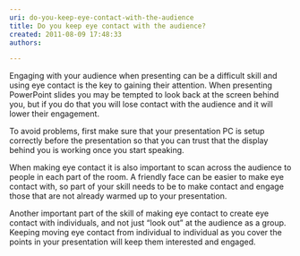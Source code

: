 ```yaml
---
uri: do-you-keep-eye-contact-with-the-audience
title: Do you keep eye contact with the audience?
created: 2011-08-09 17:48:33
authors:

---
```





<span class='intro'> 
  <p>Engaging with your audience when presenting can be a difficult skill and using eye contact is the key to gaining their attention.  When presenting PowerPoint slides you may be tempted to look back at the screen behind you, but if you do that you will lose contact with the audience and it will lower their engagement.</p>
 </span>


  <p>To avoid problems, first make sure that your presentation PC is setup correctly before the presentation so that you can trust that the display behind you is working once you start speaking.</p>
<p>When making eye contact it is also important to scan across the audience to people in each part of the room.  A friendly face can be easier to make eye contact with, so part of your skill needs to be to make contact and engage those that are not already warmed up to your presentation.</p>
<p>Another important part of the skill of making eye contact to create eye contact with individuals, and not just “look out” at the audience as a group.  Keeping moving eye contact from individual to individual as you cover the points in your presentation will keep them interested and engaged.</p>


